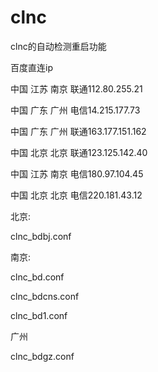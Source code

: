 # clnc
clnc的自动检测重启功能

百度直连ip

中国 江苏 南京 联通112.80.255.21

中国 广东 广州 电信14.215.177.73

中国 广东 广州 联通163.177.151.162

中国 北京 北京 联通123.125.142.40

中国 江苏 南京 电信180.97.104.45

中国 北京 北京 电信220.181.43.12

北京:

clnc_bdbj.conf

南京:

clnc_bd.conf

clnc_bdcns.conf

clnc_bd1.conf

广州

clnc_bdgz.conf


